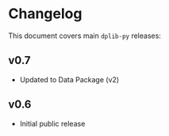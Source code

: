 # Changelog

This document covers main `dplib-py` releases:

## v0.7

- Updated to Data Package (v2)

## v0.6

- Initial public release
